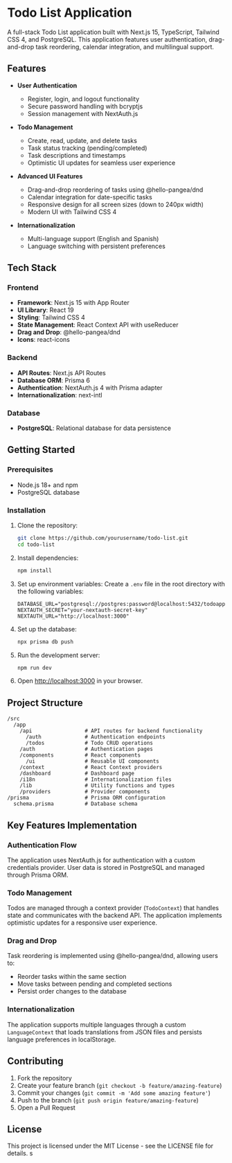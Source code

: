 # Todo List Application

A full-stack Todo List application built with Next.js 15, TypeScript, Tailwind CSS 4, and PostgreSQL. This application features user authentication, drag-and-drop task reordering, calendar integration, and multilingual support.

## Features

- **User Authentication**
  - Register, login, and logout functionality
  - Secure password handling with bcryptjs
  - Session management with NextAuth.js

- **Todo Management**
  - Create, read, update, and delete tasks
  - Task status tracking (pending/completed)
  - Task descriptions and timestamps
  - Optimistic UI updates for seamless user experience

- **Advanced UI Features**
  - Drag-and-drop reordering of tasks using @hello-pangea/dnd
  - Calendar integration for date-specific tasks
  - Responsive design for all screen sizes (down to 240px width)
  - Modern UI with Tailwind CSS 4

- **Internationalization**
  - Multi-language support (English and Spanish)
  - Language switching with persistent preferences

## Tech Stack

### Frontend
- **Framework**: Next.js 15 with App Router
- **UI Library**: React 19
- **Styling**: Tailwind CSS 4
- **State Management**: React Context API with useReducer
- **Drag and Drop**: @hello-pangea/dnd
- **Icons**: react-icons

### Backend
- **API Routes**: Next.js API Routes
- **Database ORM**: Prisma 6
- **Authentication**: NextAuth.js 4 with Prisma adapter
- **Internationalization**: next-intl

### Database
- **PostgreSQL**: Relational database for data persistence

## Getting Started

### Prerequisites

- Node.js 18+ and npm
- PostgreSQL database

### Installation

1. Clone the repository:
   ```bash
   git clone https://github.com/yourusername/todo-list.git
   cd todo-list
   ```

2. Install dependencies:
   ```bash
   npm install
   ```

3. Set up environment variables:
   Create a `.env` file in the root directory with the following variables:
   ```
   DATABASE_URL="postgresql://postgres:password@localhost:5432/todoapp"
   NEXTAUTH_SECRET="your-nextauth-secret-key"
   NEXTAUTH_URL="http://localhost:3000"
   ```

4. Set up the database:
   ```bash
   npx prisma db push
   ```

5. Run the development server:
   ```bash
   npm run dev
   ```

6. Open [http://localhost:3000](http://localhost:3000) in your browser.

## Project Structure

```
/src
  /app
    /api                 # API routes for backend functionality
      /auth              # Authentication endpoints
      /todos             # Todo CRUD operations
    /auth                # Authentication pages
    /components          # React components
      /ui                # Reusable UI components
    /context             # React Context providers
    /dashboard           # Dashboard page
    /i18n                # Internationalization files
    /lib                 # Utility functions and types
    /providers           # Provider components
/prisma                  # Prisma ORM configuration
  schema.prisma          # Database schema
```

## Key Features Implementation

### Authentication Flow

The application uses NextAuth.js for authentication with a custom credentials provider. User data is stored in PostgreSQL and managed through Prisma ORM.

### Todo Management

Todos are managed through a context provider (`TodoContext`) that handles state and communicates with the backend API. The application implements optimistic updates for a responsive user experience.

### Drag and Drop

Task reordering is implemented using @hello-pangea/dnd, allowing users to:
- Reorder tasks within the same section
- Move tasks between pending and completed sections
- Persist order changes to the database

### Internationalization

The application supports multiple languages through a custom `LanguageContext` that loads translations from JSON files and persists language preferences in localStorage.

## Contributing

1. Fork the repository
2. Create your feature branch (`git checkout -b feature/amazing-feature`)
3. Commit your changes (`git commit -m 'Add some amazing feature'`)
4. Push to the branch (`git push origin feature/amazing-feature`)
5. Open a Pull Request

## License

This project is licensed under the MIT License - see the LICENSE file for details.
s